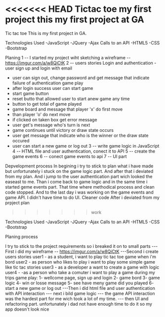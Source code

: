 <<<<<<< HEAD
Tictac toe my first project
this my first project at GA
=======
Tic tac toe
This is my first project in GA.

Technologies Used
-JavaScript
-JQuery
-Ajax Calls to an API
-HTML5
-CSS
-Bootstrap

Planing
1 -- I started my project wiht sketching a wireframe -- https://imgur.com/a/w8QiCtK
2 -- users stories
Login and authentication
  -user sign up and login with email
  - user can sign out, change password and  get message that indicate failure of authentication
game play
  - after login success user can start game
  - start game button
  - reset butto that allowed user to start anew game any time
  - button to get total of game played
  - game board and message that player 'x' do first move
  - than player 'o' do next move
  - if clicked on taken box get error message
  -  user get's message who's turn is next
  - game continues until victory or draw state occurs
  - user get message that indicate who is the winner or the draw state occured
  - user can start a new game or log out
3 -- write game logic in JavaScript
4 -- HTML file and user authentication, conect it to API
5 -- create the game events
6 -- conect game events to api
7 -- UI part

Depvelopment process
In begining i try to stick to plan what i have made but unfortunately  i stuck on the game logic part.
And after that i deviated from my plan. And i jump to the user authentication part wich looked the easeast
to me.
Than i come back to game logic and in the same time i started geme events part. That time where methodical process and clean code stopped. And to the last day i was working on the game events and game API.
I didn't have time to do UI.
Cleaner code
After i deviated from my prpject plan  



>>>>>>> work

Technologies Used
-JavaScript
-JQuery
-Ajax Calls to an API
-HTML5
-CSS
-Bootstrap

Planing process

I try to stick to the project requirements so i breaked it on to small parts
---First i did my wireframe -- https://imgur.com/a/w8QiCtK
---Second i create users stories
user1 - as a student, i want to play tic tac toe game when i'm bord
user2 - as person who likes to play i want to play some simple game like tic tac stories
user3 - as a developer a want to create a game with logic
user4 - -as a person who take a comuter i want to play a game during my trips
game play:
1- wellcome page, sign up and login
2- game bord
3- game logic
4- win or losse message
5- see have meny game did you played
6- start a new game or log out
---Then i did html file and user authentication with API interaction
--- next i bild game logic
--- the game API interaction was the hardest part for me wich took a lot of my time.
--- then UI and refactoring part. unfortunately i dad not have enough time to do it so my app doesn't look nice
